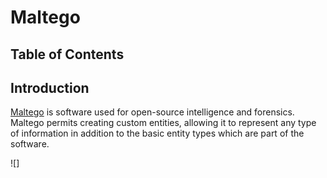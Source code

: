 # Maltego <!-- omit in toc -->

## Table of Contents  <!-- omit in toc -->

## Introduction 

[Maltego](https://www.maltego.com/) is software used for open-source intelligence and forensics. Maltego permits creating custom entities, allowing it to represent any type of information in addition to the basic entity types which are part of the software.

![]

